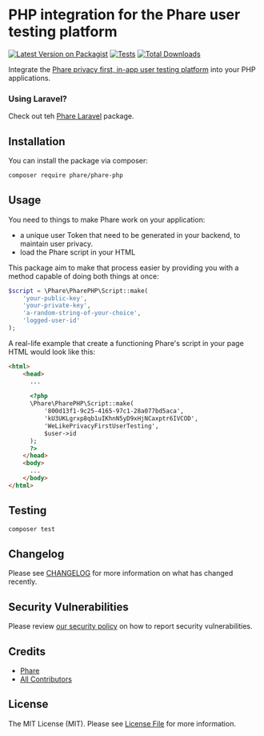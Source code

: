 # PHP integration for the Phare user testing platform

[![Latest Version on Packagist](https://img.shields.io/packagist/v/phare/phare-php.svg?style=flat-square)](https://packagist.org/packages/phare/phare-php)
[![Tests](https://github.com/phare/phare-php/actions/workflows/run-tests.yml/badge.svg?branch=main)](https://github.com/phare/phare-php/actions/workflows/run-tests.yml)
[![Total Downloads](https://img.shields.io/packagist/dt/phare/phare-php.svg?style=flat-square)](https://packagist.org/packages/phare/phare-php)

Integrate the [Phare privacy first, in-app user testing platform](https://phare.app/) into your PHP applications.

### Using Laravel?

Check out teh [Phare Laravel](https://github.com/phare/phare-laravel) package.

## Installation

You can install the package via composer:

```bash
composer require phare/phare-php
```

## Usage

You need to things to make Phare work on your application:
- a unique user Token that need to be generated in your backend, to maintain user privacy.
- load the Phare script in your HTML

This package aim to make that process easier by providing you with a method capable of doing both things at once: 

```php
$script = \Phare\PharePHP\Script::make(
    'your-public-key',
    'your-private-key',
    'a-random-string-of-your-choice',
    'logged-user-id'
);   
```

A real-life example that create a functioning Phare's script in your page HTML would look like this:

```html
<html>
    <head>
      ...
      
      <?php
      \Phare\PharePHP\Script::make(
          '800d13f1-9c25-4165-97c1-28a077bd5aca',
          'kU3UKLgrxp8qb1uIKhnN5yD9xHjNCaxptr6IVCOD',
          'WeLikePrivacyFirstUserTesting',
          $user->id
      );   
      ?>
    </head>
    <body>
      ...
    </body>
</html>
```

## Testing

```bash
composer test
```

## Changelog

Please see [CHANGELOG](CHANGELOG.md) for more information on what has changed recently.

## Security Vulnerabilities

Please review [our security policy](../../security/policy) on how to report security vulnerabilities.

## Credits

- [Phare](https://github.com/phare)
- [All Contributors](../../contributors)

## License

The MIT License (MIT). Please see [License File](LICENSE.md) for more information.
